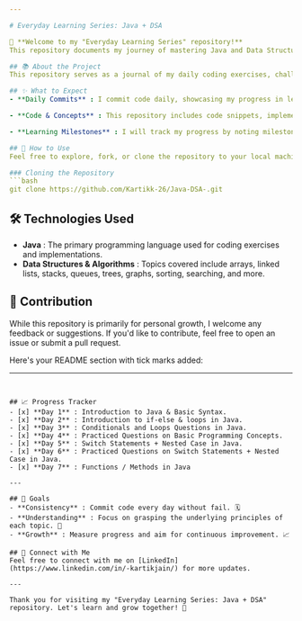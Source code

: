 ```yaml
---

# Everyday Learning Series: Java + DSA

👋 **Welcome to my "Everyday Learning Series" repository!**  
This repository documents my journey of mastering Java and Data Structures & Algorithms (DSA) through consistent daily practice and learning.

## 📚 About the Project
This repository serves as a journal of my daily coding exercises, challenges, and concepts learned in Java and DSA. My primary goals are to enhance my problem-solving skills, deepen my understanding of Java, and explore various data structures and algorithms.

## ✨ What to Expect
- **Daily Commits** : I commit code daily, showcasing my progress in learning Java and DSA. Expect new code, solutions, and concept explanations regularly. 📅

- **Code & Concepts** : This repository includes code snippets, implementations of various data structures, and algorithm explanations. Each commit features a brief description of the day's work. 💻

- **Learning Milestones** : I will track my progress by noting milestones, such as completing specific topics or mastering challenging concepts. 🎯

## 🚀 How to Use
Feel free to explore, fork, or clone the repository to your local machine. You can use the code as a reference, study the implementations, and follow my daily progress.

### Cloning the Repository
```bash
git clone https://github.com/Kartikk-26/Java-DSA-.git
```

## 🛠️ Technologies Used
- **Java** : The primary programming language used for coding exercises and implementations.
- **Data Structures & Algorithms** : Topics covered include arrays, linked lists, stacks, queues, trees, graphs, sorting, searching, and more.

## 📝 Contribution
While this repository is primarily for personal growth, I welcome any feedback or suggestions. If you'd like to contribute, feel free to open an issue or submit a pull request.

Here's your README section with tick marks added:

---
```


## 📈 Progress Tracker
- [x] **Day 1** : Introduction to Java & Basic Syntax.
- [x] **Day 2** : Introduction to if-else & loops in Java.
- [x] **Day 3** : Conditionals and Loops Questions in Java.
- [x] **Day 4** : Practiced Questions on Basic Programming Concepts.
- [x] **Day 5** : Switch Statements + Nested Case in Java.
- [x] **Day 6** : Practiced Questions on Switch Statements + Nested Case in Java.
- [x] **Day 7** : Functions / Methods in Java 

---

## 🎯 Goals
- **Consistency** : Commit code every day without fail. 🗓️
- **Understanding** : Focus on grasping the underlying principles of each topic. 🧠
- **Growth** : Measure progress and aim for continuous improvement. 📈

## 🌟 Connect with Me
Feel free to connect with me on [LinkedIn](https://www.linkedin.com/in/-kartikjain/) for more updates.

---

Thank you for visiting my "Everyday Learning Series: Java + DSA" repository. Let's learn and grow together! 🚀
